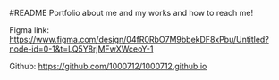 #README
Portfolio about me and my works and how to reach me!

Figma link: https://www.figma.com/design/04fR0RbO7M9bbekDF8xPbu/Untitled?node-id=0-1&t=LQ5Y8rjMFwXWceoY-1 

Github: https://github.com/1000712/1000712.github.io

